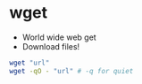 # wget

- World wide web get
- Download files!

```sh
wget "url"
wget -qO - "url" # -q for quiet
```
